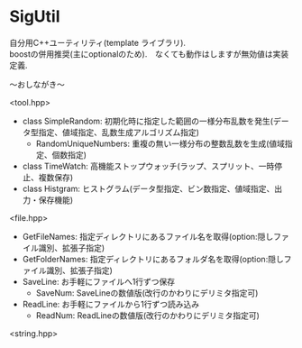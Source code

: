 SigUtil
=======
自分用C++ユーティリティ(template ライブラリ).   
boostの併用推奨(主にoptionalのため).　なくても動作はしますが無効値は実装定義.

～おしながき～ 

\<tool.hpp> 
* class SimpleRandom: 初期化時に指定した範囲の一様分布乱数を発生(データ型指定、値域指定、乱数生成アルゴリズム指定)
  * RandomUniqueNumbers: 重複の無い一様分布の整数乱数を生成(値域指定、個数指定)
* class TimeWatch: 高機能ストップウォッチ(ラップ、スプリット、一時停止、複数保存)
* class Histgram: ヒストグラム(データ型指定、ビン数指定、値域指定、出力・保存機能)

\<file.hpp>
* GetFileNames: 指定ディレクトリにあるファイル名を取得(option:隠しファイル識別、拡張子指定)
* GetFolderNames: 指定ディレクトリにあるフォルダ名を取得(option:隠しファイル識別、拡張子指定)
* SaveLine: お手軽にファイルへ1行ずつ保存 
  * SaveNum: SaveLineの数値版(改行のかわりにデリミタ指定可)
* ReadLine: お手軽にファイルから1行ずつ読み込み
  * ReadNum: ReadLineの数値版(改行のかわりにデリミタ指定可)

\<string.hpp> 


